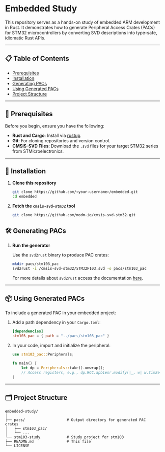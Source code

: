 # Embedded Study

This repository serves as a hands-on study of embedded ARM development in Rust. It demonstrates how to generate Peripheral Access Crates (PACs) for STM32 microcontrollers by converting SVD descriptions into type-safe, idiomatic Rust APIs.

---

## 📋 Table of Contents

- [Prerequisites](#-prerequisites)
- [Installation](#-installation)
- [Generating PACs](#-generating-pacs)
- [Using Generated PACs](#-using-generated-pacs)
- [Project Structure](#-project-structure)

---

## 🔧 Prerequisites

Before you begin, ensure you have the following:

- **Rust and Cargo**: Install via [rustup](https://rustup.rs/).
- **Git**: For cloning repositories and version control.
- **CMSIS-SVD Files**: Download the `.svd` files for your target STM32 series from STMicroelectronics.

---

## 🚀 Installation

1. **Clone this repository**

   ```bash
   git clone https://github.com/<your-username>/embedded.git
   cd embedded
   ```

2. **Fetch the `cmsis-svd-stm32` tool**

   ```bash
   git clone https://github.com/modm-io/cmsis-svd-stm32.git
   ```

## 🛠️ Generating PACs

1. **Run the generator**

   Use the `svd2rust` binary to produce PAC crates:
   
   ```bash
   mkdir pacs/stm103_pac
   svd2rust -i /cmsis-svd-stm32/STM32F103.svd -o pacs/stm103_pac
   ```

    For more details about `svd2rust` access the documentation [here](https://docs.rs/svd2rust/latest/svd2rust/).

---

## 📦 Using Generated PACs

To include a generated PAC in your embedded project:

1. Add a path dependency in your `Cargo.toml`:

   ```toml
   [dependencies]
   stm103_pac = { path = "../pacs/stm103_pac" }
   ```

2. In your code, import and initialize the peripheral:

   ```rust
   use stm103_pac::Peripherals;

   fn main() {
       let dp = Peripherals::take().unwrap();
       // Access registers, e.g., dp.RCC.apb1enr.modify(|_, w| w.tim2en().enabled());
   }
   ```

---

## 🗂️ Project Structure

```
embedded-study/
│
├── pacs/                   # Output directory for generated PAC crates
│   ├── stm103_pac/
│   └── ...
└── stm103-study            # Study project for stm103
├── README.md               # This file
└── LICENSE
```
